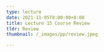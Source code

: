 ```yaml
---
type: lecture
date: 2021-11-05T8:00:00+8:00
title: Lecture 15 Course Review
tldr: Review
thumbnail: /_images/pp/review.jpeg

---
```



